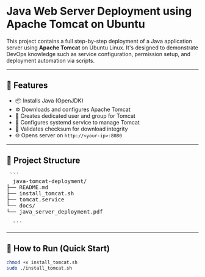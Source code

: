 # Java Web Server Deployment using Apache Tomcat on Ubuntu

This project contains a full step-by-step deployment of a Java application server using **Apache Tomcat** on Ubuntu Linux. It's designed to demonstrate DevOps knowledge such as service configuration, permission setup, and deployment automation via scripts.

---

## 📌 Features

- 📦 Installs Java (OpenJDK)
- ⚙️ Downloads and configures Apache Tomcat
- 🔐 Creates dedicated user and group for Tomcat
- 🚀 Configures systemd service to manage Tomcat
- 🧪 Validates checksum for download integrity
- 🌐 Opens server on `http://<your-ip>:8080`

---

## 📁 Project Structure
<pre> ``` 
  java-tomcat-deployment/
├── README.md
├── install_tomcat.sh
├── tomcat.service
└── docs/
└── java_server_deployment.pdf

  ``` </pre>

---

## 🧪 How to Run (Quick Start)

```bash
chmod +x install_tomcat.sh
sudo ./install_tomcat.sh
